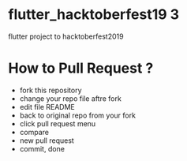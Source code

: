 # flutter_hacktoberfest19 3
flutter project to hacktoberfest2019

# How to Pull Request ?
- fork this repository
- change your repo file aftre fork
- edit file README
- back to original repo from your fork
- click pull request menu
- compare
- new pull request
- commit, done
